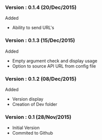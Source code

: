 ### Version : 0.1.4  (20/Dec/2015)
Added
- Ability to send URL's

### Version : 0.1.3  (15/Dec/2015)
Added
- Empty argument check and display usage
- Option to source API URL from config file

### Version : 0.1.2  (08/Dec/2015)
Added
- Version display
- Creation of Dev folder

### Version : 0.1 (28/Nov/2015)
- Initial Version
- Commited to Github
